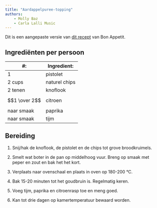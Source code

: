 ```yaml
---
title: "Aardappelpuree-topping"
authors:
    - Molly Baz
    - Carla Lalli Music
---
```


Dit is een aangepaste versie van [dit recept](https://www.bonappetit.com/recipe/mashed-potatoes-with-crispety-cruncheties) van Bon Appetit.

## Ingrediënten per persoon

| #:            | Ingredient:   |
| ------------- | ------------- |
| 1             | pistolet      |
| 2 cups        | naturel chips |
| 2 tenen       | knoflook      |
| $$1 \over 2$$ | citroen       |
| naar smaak    | paprika       |
| naar smaak    | tijm          |

## Bereiding

1. Snij/hak de knoflook, de pistolet en de chips tot grove broodkruimels.

1. Smelt wat boter in de pan op middelhoog vuur. Breng op smaak met peper en zout en bak het het kort.

1. Verplaats naar ovenschaal en plaats in oven op 180-200 °C.

1. Bak 15-20 minuten tot het goudbruin is. Regelmatig keren.

1. Voeg tijm, paprika en citroenrasp toe en meng goed.

1. Kan tot drie dagen op kamertemperatuur bewaard worden.
